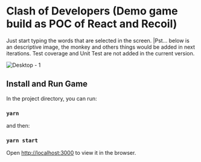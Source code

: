 # Clash of Developers (Demo game build as POC of React and Recoil)

Just start typing the words that are selected in the screen.
|Pst... below is an descriptive image, the monkey and others things would be added in next iterations. Test coverage and Unit Test are not added in the current version.

![Desktop - 1](https://user-images.githubusercontent.com/1633694/114927819-46d19780-9e08-11eb-8f9c-1de775e4044b.jpg)

## Install and Run Game

In the project directory, you can run:

### `yarn`

and then:

### `yarn start`

Open [http://localhost:3000](http://localhost:3000) to view it in the browser.
